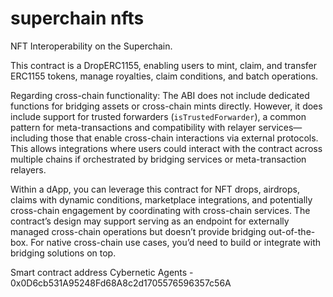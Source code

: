 # superchain nfts

NFT Interoperability on the Superchain.

This contract is a DropERC1155, enabling users to mint, claim, and transfer ERC1155 tokens, manage royalties, claim conditions, and batch operations. 

Regarding cross-chain functionality: The ABI does not include dedicated functions for bridging assets or cross-chain mints directly. However, it does include support for trusted forwarders (`isTrustedForwarder`), a common pattern for meta-transactions and compatibility with relayer services—including those that enable cross-chain interactions via external protocols. This allows integrations where users could interact with the contract across multiple chains if orchestrated by bridging services or meta-transaction relayers.

Within a dApp, you can leverage this contract for NFT drops, airdrops, claims with dynamic conditions, marketplace integrations, and potentially cross-chain engagement by coordinating with cross-chain services. The contract’s design may support serving as an endpoint for externally managed cross-chain operations but doesn’t provide bridging out-of-the-box. For native cross-chain use cases, you’d need to build or integrate with bridging solutions on top.

Smart contract address
Cybernetic Agents - 0x0D6cb531A95248Fd68A8c2d1705576596357c56A
